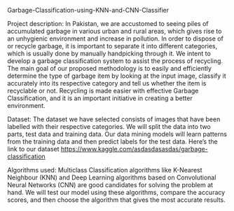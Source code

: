 Garbage-Classification-using-KNN-and-CNN-Classifier

Project description:
In Pakistan, we are accustomed to seeing piles of accumulated garbage in various urban and rural areas, which gives rise to an unhygienic environment and increase in pollution. In order to dispose of or recycle garbage, it is important to separate it into different categories, which is usually done by manually handpicking through it. 
We intent to develop a garbage classification system to assist the process of recycling. The main goal of our proposed methodology is to easily and efficiently determine the type of garbage item by looking at the input image, classify it accurately into its respective category and tell us whether the item is recyclable or not. 
Recycling is made easier with effective Garbage Classification, and it is an important initiative in creating a better environment.

Dataset:
The dataset we have selected consists of images that have been labelled with their respective categories. We will split the data into two parts, test data and training data. Our data mining models will learn patterns from the training data and then predict labels for the test data.
Here’s the link to our dataset https://www.kaggle.com/asdasdasasdas/garbage-classification


Algorithms used:
Multiclass Classification algorithms like K-Nearest Neighbour (KNN) and Deep Learning algorithms based on Convolutional Neural Networks (CNN) are good candidates for solving the problem at hand. We will test our model using these algorithms, compare the accuracy scores, and then choose the algorithm that gives the most accurate results.
